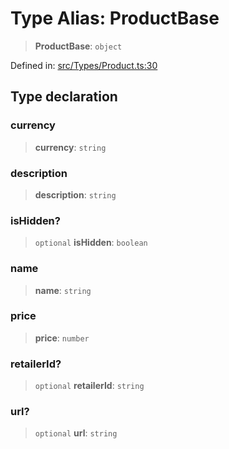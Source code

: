 # Type Alias: ProductBase

> **ProductBase**: `object`

Defined in: [src/Types/Product.ts:30](https://github.com/Fokusdotid/Baileys/blob/c2e37a764497a58082d1525ba2f083f341e3eefa/src/Types/Product.ts#L30)

## Type declaration

### currency

> **currency**: `string`

### description

> **description**: `string`

### isHidden?

> `optional` **isHidden**: `boolean`

### name

> **name**: `string`

### price

> **price**: `number`

### retailerId?

> `optional` **retailerId**: `string`

### url?

> `optional` **url**: `string`
